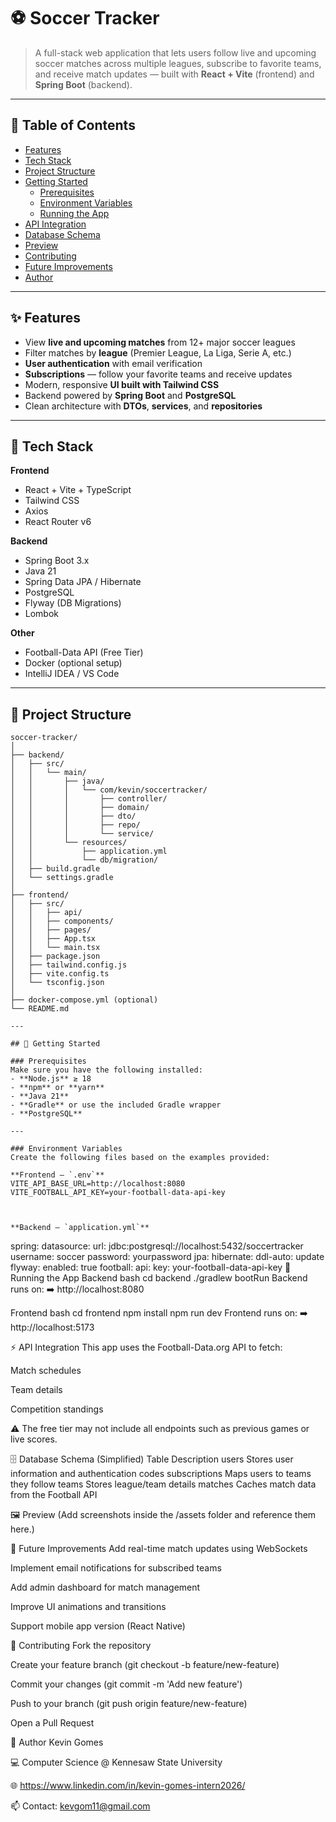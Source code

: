 # ⚽ Soccer Tracker

> A full-stack web application that lets users follow live and upcoming soccer matches across multiple leagues, subscribe to favorite teams, and receive match updates — built with **React + Vite** (frontend) and **Spring Boot** (backend).

---

## 📖 Table of Contents
- [Features](#-features)
- [Tech Stack](#-tech-stack)
- [Project Structure](#-project-structure)
- [Getting Started](#-getting-started)
    - [Prerequisites](#prerequisites)
    - [Environment Variables](#environment-variables)
    - [Running the App](#running-the-app)
- [API Integration](#-api-integration)
- [Database Schema](#-database-schema)
- [Preview](#-preview)
- [Contributing](#-contributing)
- [Future Improvements](#-future-improvements)
- [Author](#-author)

---

## ✨ Features
- View **live and upcoming matches** from 12+ major soccer leagues
- Filter matches by **league** (Premier League, La Liga, Serie A, etc.)
- **User authentication** with email verification
- **Subscriptions** — follow your favorite teams and receive updates
- Modern, responsive **UI built with Tailwind CSS**
- Backend powered by **Spring Boot** and **PostgreSQL**
- Clean architecture with **DTOs**, **services**, and **repositories**

---

## 🧩 Tech Stack

**Frontend**
- React + Vite + TypeScript
- Tailwind CSS
- Axios
- React Router v6

**Backend**
- Spring Boot 3.x
- Java 21
- Spring Data JPA / Hibernate
- PostgreSQL
- Flyway (DB Migrations)
- Lombok

**Other**
- Football-Data API (Free Tier)
- Docker (optional setup)
- IntelliJ IDEA / VS Code

---

## 📁 Project Structure

```
soccer-tracker/
│
├── backend/
│   ├── src/
│   │   └── main/
│   │       ├── java/
│   │       │   └── com/kevin/soccertracker/
│   │       │       ├── controller/
│   │       │       ├── domain/
│   │       │       ├── dto/
│   │       │       ├── repo/
│   │       │       └── service/
│   │       └── resources/
│   │           ├── application.yml
│   │           └── db/migration/
│   ├── build.gradle
│   └── settings.gradle
│
├── frontend/
│   ├── src/
│   │   ├── api/
│   │   ├── components/
│   │   ├── pages/
│   │   ├── App.tsx
│   │   └── main.tsx
│   ├── package.json
│   ├── tailwind.config.js
│   ├── vite.config.ts
│   └── tsconfig.json
│
├── docker-compose.yml (optional)
└── README.md

---

## 🚀 Getting Started

### Prerequisites
Make sure you have the following installed:
- **Node.js** ≥ 18
- **npm** or **yarn**
- **Java 21**
- **Gradle** or use the included Gradle wrapper
- **PostgreSQL**

---

### Environment Variables
Create the following files based on the examples provided:

**Frontend – `.env`**
VITE_API_BASE_URL=http://localhost:8080
VITE_FOOTBALL_API_KEY=your-football-data-api-key



**Backend – `application.yml`**
```
spring:
  datasource:
    url: jdbc:postgresql://localhost:5432/soccertracker
    username: soccer
    password: yourpassword
  jpa:
    hibernate:
      ddl-auto: update
  flyway:
    enabled: true
football:
  api:
    key: your-football-data-api-key
🏃 Running the App
Backend
bash
cd backend
./gradlew bootRun
Backend runs on:
➡️ http://localhost:8080

Frontend
bash
cd frontend
npm install
npm run dev
Frontend runs on:
➡️ http://localhost:5173

⚡ API Integration
This app uses the Football-Data.org API to fetch:

Match schedules

Team details

Competition standings

⚠️ The free tier may not include all endpoints such as previous games or live scores.

🗄️ Database Schema (Simplified)
Table	Description
users	Stores user information and authentication codes
subscriptions	Maps users to teams they follow
teams	Stores league/team details
matches	Caches match data from the Football API

🖼️ Preview
(Add screenshots inside the /assets folder and reference them here.)



🧠 Future Improvements
Add real-time match updates using WebSockets

Implement email notifications for subscribed teams

Add admin dashboard for match management

Improve UI animations and transitions

Support mobile app version (React Native)

🤝 Contributing
Fork the repository

Create your feature branch (git checkout -b feature/new-feature)

Commit your changes (git commit -m 'Add new feature')

Push to your branch (git push origin feature/new-feature)

Open a Pull Request

👤 Author
Kevin Gomes

💻 Computer Science @ Kennesaw State University

🌐 https://www.linkedin.com/in/kevin-gomes-intern2026/

📫 Contact: kevgom11@gmail.com